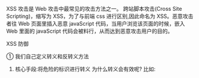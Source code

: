 XSS 攻击是 Web 攻击中最常见的攻击方法之一。
跨站脚本攻击(Cross Site Scripting)，缩写为 XSS，为了与前端 css 进行区别,因此命名为 XSS。恶意攻击者往 Web 页面里插入恶意 javaScript 代码，当用户浏览该页面的时候，嵌入 Web 里面的 javaScript 代码会被料行，从而达到恶意攻击用户的目的。

XSS 防御

① 我们自己定义转义和反转义方法

1.  核心手段:将危险的标识进行转义
    为什么转义会有效呢?
    比如:<script>====> &lt;script&gt;这时候，前端就不会认为这个是一个脚本标签，就不会执行脚本。

2.  HTTP X-XSS-Protection 响应头是 Internet Explorer，Chrome 和 Safari 的一个功能，当检测到跨站脚本攻击 XSS 时，浏览器将停止加载页面 0:禁止 XSS 过滤。 1:启用 XSS 过滤

② 前端转义库
https://npmmirror.com/package/xss

③ 后端转义
这个就是后端的事情，但是我们要清楚，并且要对应处理。
别以为是后端开发的问题，这是为了防止 xss 攻击做的转义，我们前端只需要给反转义一下。但是之前有个同事既然是这样处理的:前端直接将字符串进行了 encodeURIComponent 和 decodeURIComponent 处理，这就直接阻止了后端的转义，辜负了后端开发的一片好心。(哈哈 大家知道有个同事是指谁哈^^)
